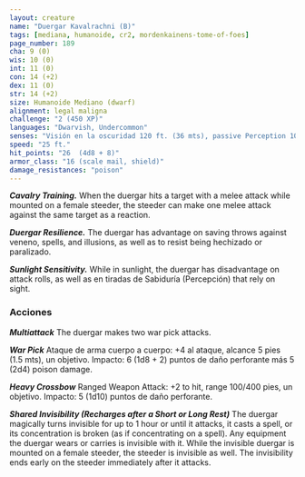 ```yaml
---
layout: creature
name: "Duergar Kavalrachni (B)"
tags: [mediana, humanoide, cr2, mordenkainens-tome-of-foes]
page_number: 189
cha: 9 (0)
wis: 10 (0)
int: 11 (0)
con: 14 (+2)
dex: 11 (0)
str: 14 (+2)
size: Humanoide Mediano (dwarf)
alignment: legal maligna
challenge: "2 (450 XP)"
languages: "Dwarvish, Undercommon"
senses: "Visión en la oscuridad 120 ft. (36 mts), passive Perception 10"
speed: "25 ft."
hit_points: "26  (4d8 + 8)"
armor_class: "16 (scale mail, shield)"
damage_resistances: "poison"
---
```


***Cavalry Training.*** When the duergar hits a target with a melee attack while mounted on a female steeder, the steeder can make one melee attack against the same target as a reaction.

***Duergar Resilience.*** The duergar has advantage on saving throws against veneno, spells, and illusions, as well as to resist being hechizado or paralizado.

***Sunlight Sensitivity.*** While in sunlight, the duergar has disadvantage on attack rolls, as well as en tiradas de Sabiduría (Percepción) that rely on sight.

### Acciones

***Multiattack*** The duergar makes two war pick attacks.

***War Pick*** Ataque de arma cuerpo a cuerpo: +4 al ataque, alcance 5 pies (1.5 mts), un objetivo. Impacto: 6 (1d8 + 2) puntos de daño perforante más 5 (2d4) poison damage.

***Heavy Crossbow*** Ranged Weapon Attack: +2 to hit, range 100/400 pies, un objetivo. Impacto: 5 (1d10) puntos de daño perforante.

***Shared Invisibility (Recharges after a Short or Long Rest)*** The duergar magically turns invisible for up to 1 hour or until it attacks, it casts a spell, or its concentration is broken (as if concentrating on a spell). Any equipment the duergar wears or carries is invisible with it. While the invisible duergar is mounted on a female steeder, the steeder is invisible as well. The invisibility ends early on the steeder immediately after it attacks.